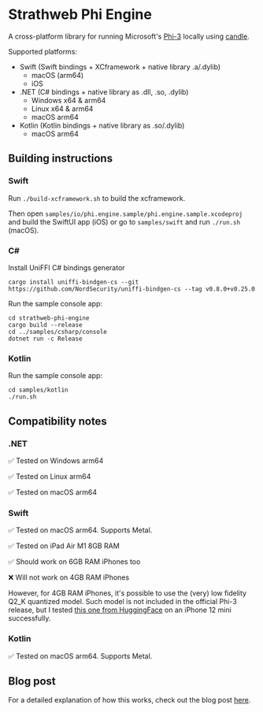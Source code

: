 # Strathweb Phi Engine

A cross-platform library for running Microsoft's [Phi-3](https://azure.microsoft.com/en-us/blog/introducing-phi-3-redefining-whats-possible-with-slms/) locally using [candle](https://github.com/huggingface/candle).

Supported platforms:
 - Swift (Swift bindings + XCframework + native library .a/.dylib)
   - macOS (arm64)
   - iOS
 - .NET (C# bindings + native library as .dll, .so, .dylib)
   - Windows x64 & arm64
   - Linux x64 & arm64
   - macOS arm64
- Kotlin (Kotlin bindings + native library as .so/.dylib)
   - macOS arm64

## Building instructions

### Swift

Run `./build-xcframework.sh` to build the xcframework.

Then open `samples/io/phi.engine.sample/phi.engine.sample.xcodeproj` and build the SwiftUI app (iOS) or go to `samples/swift` and run `./run.sh` (macOS).

### C#

Install UniFFI C# bindings generator

```shell
cargo install uniffi-bindgen-cs --git https://github.com/NordSecurity/uniffi-bindgen-cs --tag v0.8.0+v0.25.0
```

Run the sample console app:

```shell
cd strathweb-phi-engine
cargo build --release
cd ../samples/csharp/console
dotnet run -c Release
```

### Kotlin

Run the sample console app:

```shell
cd samples/kotlin
./run.sh
```

## Compatibility notes

### .NET

✅ Tested on Windows arm64

✅ Tested on Linux arm64

✅ Tested on macOS arm64

### Swift

✅ Tested on macOS arm64. Supports Metal.

✅ Tested on iPad Air M1 8GB RAM

✅ Should work on 6GB RAM iPhones too

❌ Will not work on 4GB RAM iPhones

However, for 4GB RAM iPhones, it's possible to use the (very) low fidelity Q2_K quantized model. Such model is not included in the official Phi-3 release, but I tested [this one from HuggingFace](https://huggingface.co/SanctumAI/Phi-3-mini-4k-instruct-GGUF) on an iPhone 12 mini successfully.

### Kotlin

✅ Tested on macOS arm64. Supports Metal.

## Blog post

For a detailed explanation of how this works, check out the blog post [here](https://www.strathweb.com/2024/05/running-microsoft-phi-3-model-in-an-ios-app-with-rust/).